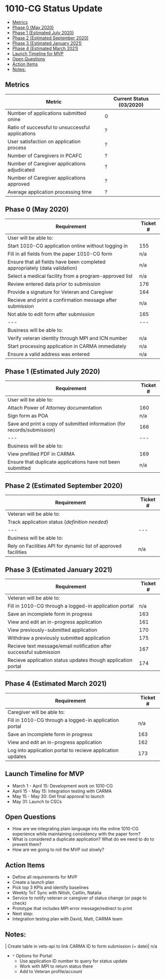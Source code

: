 # 1010-CG Status Update


- [Metrics](#metrics)
- [Phase 0 (May 2020)](#phase-0-may-2020)
- [Phase 1 (Estimated July 2020)](#phase-1-estimated-july-2020)
- [Phase 2 (Estimated September 2020)](#phase-2-estimated-september-2020)
- [Phase 3 (Estimated January 2021)](#phase-3-estimated-january-2021)
- [Phase 4 (Estimated March 2021)](#phase-4-estimated-march-2021)
- [Launch Timeline for MVP](#launch-timeline-for-mvp)
- [Open Questions](#open-questions)
- [Action Items](#action-items)
- [Notes:](#notes-)

## Metrics
|Metric| Current Status (03/2020) |
| --- | --- | 
| Number of applications submitted onine |0 
| Ratio of successful to unsuccessful applications| ?
| User satisfaction on application process | ?
| Number of Caregivers in PCAFC | ?
| Number of Caregiver applications adjudicated | ?
| Number of Caregiver applications approved | ?
| Average application processing time |?

## Phase 0 (May 2020)
| Requirement | Ticket # |
| --- | --- | 
| User will be able to: | 
| Start 1010-CG application online without logging in| 155|
| Fill in all fields from the paper 1010-CG form | n/a
| Ensure that all fields have been completed appropriately (data validation) | n/a
| Select a medical facility from a program-approved list | n/a
| Review entered data prior to submission | 176 |
| Provide a signature for Veteran and Caregiver | 164 |
| Recieve and print a confirmation message after submission | n/a
| Not able to edit form after submission| 165 |
| --- | --- | 
| Business will be able to: | 
| Verify veteran identity through MPI and ICN number | n/a
| Start processing application in CARMA immediately | n/a |
| Ensure a valid address was entered | n/a


## Phase 1 (Estimated July 2020)
| Requirement | Ticket # |
| --- | ---| 
| User will be able to: |
| Attach Power of Attorney documentation| 160|
| Sign form as POA| n/a |
| Save and print a copy of submitted information (for records/submission) | 166 |
| --- | ---| 
| Business will be able to: |
| View prefilled PDF in CARMA | 169 |
| Ensure that duplicate applications have not been submitted | n/a|

## Phase 2 (Estimated September 2020) 
| Requirement | Ticket # |
| --- | ---| 
| Veteran will be able to: |
| Track application status (_definition needed_)  |
| --- | ---| 
| Business will be able to: |
| Rely on Facilities API for dynamic list of approved facilities| n/a |


## Phase 3 (Estimated January 2021)
| Requirement | Ticket # |
| --- | ---| 
| Veteran will be able to: |
| Fill in 1010-CG through a logged-in application portal | n/a |
| Save an incomplete form in progress | 163 |
| View and edit an in-progress application| 161 |
| View previously-submitted  application| 170 |
| Withdraw a previously submitted application | 175|
| Recieve text message/email notification after successful submission | 167 |
| Recieve application status updates though application portal  | 174|

## Phase 4 (Estimated March 2021)
| Requirement | Ticket # |
| --- | ---| 
| Caregiver will be able to: |
| Fill in 1010-CG through a logged-in application portal | n/a |
| Save an incomplete form in progress | 163 |
| View and edit an in-progress application| 162 |
| Log into application portal to recieve application updates | 173 |



## Launch Timeline for MVP
- March 1 - April 15: Development work on 1010-CG 
- April 15 - May 15: Integration testing with CARMA
- May 15 - May 30: Get final approval to launch
- May 31: Launch to CSCs


## Open Questions
- How are we integrating plain language into the online 1010-CG experience while maintaining consistency with the paper form?
- What is considered a duplicate application? What do we need to do to prevent them?
- How are we going to roll the MVP out slowly?




## Action Items
- Define all requirements for MVP
- Create a launch plan
- Pick top 3 KPIs and identify baselines
- Weekly ToT Sync with Nitish, Caitlin, Natalia
- Service to notify veteran or caregiver of status change (or page to check)
- Prototype that includes MPI error message/redirect to print
- Next step: 
- Integration testing plan with David, Matt, CARMA team


## Notes:
| Create table in vets-api to link CARMA ID to form submission (+ date)| n/a
- `*` Options for Portal: 
  - Use application ID number to query for status update
  - Work with MPI to return status there
  - Add to Veteran profile/account

